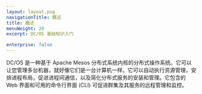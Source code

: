 ```yaml
---
layout: layout.pug
navigationTitle: 概述
title: 概述
menuWeight: 20
excerpt: DC/OS 基础知识入门

enterprise: false
---
```


DC/OS 是一种基于 Apache Mesos 分布式系统内核的分布式操作系统。它可以让您管理多台机器，就好像它们是一台计算机一样。它可以自动执行资源管理，安排进程布局，促进进程间通信，以及简化分布式服务的安装和管理。它包含的 Web 界面和可用的命令行界面 (CLI) 可促进群集及其服务的远程管理和监控。
